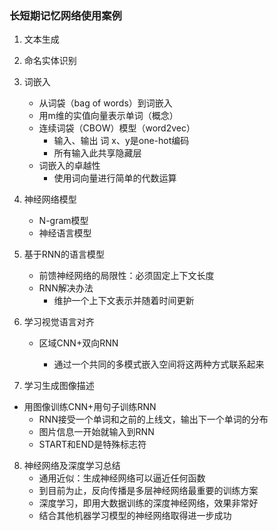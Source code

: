 ### 长短期记忆网络使用案例

1. 文本生成
2. 命名实体识别
3. 词嵌入

   - 从词袋（bag of words）到词嵌入
   - 用m维的实值向量表示单词（概念）
   - 连续词袋（CBOW）模型（word2vec）
     - 输入、输出 词 x、y是one-hot编码
     - 所有输入此共享隐藏层
   - 词嵌入的卓越性
     - 使用词向量进行简单的代数运算
4. 神经网络模型

   - N-gram模型
   - 神经语言模型
5. 基于RNN的语言模型

   - 前馈神经网络的局限性：必须固定上下文长度
   - RNN解决办法
     - 维护一个上下文表示并随着时间更新
6. 学习视觉语言对齐

   - 区域CNN+双向RNN

     - 通过一个共同的多模式嵌入空间将这两种方式联系起来
7.   学习生成图像描述
   - 用图像训练CNN+用句子训练RNN
     - RNN接受一个单词和之前的上线文，输出下一个单词的分布
     - 图片信息一开始就输入到RNN
     - START和END是特殊标志符

8. 神经网络及深度学习总结
   - 通用近似：生成神经网络可以逼近任何函数
   - 到目前为止，反向传播是多层神经网络最重要的训练方案
   - 深度学习，即用大数据训练的深度神经网络，效果非常好
   - 结合其他机器学习模型的神经网络取得进一步成功

